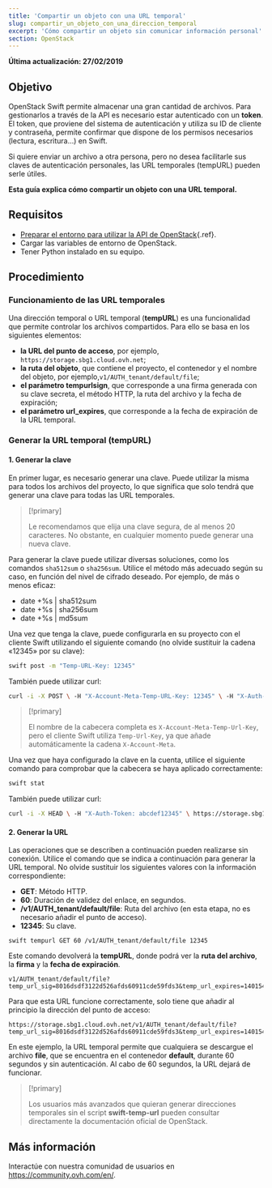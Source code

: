 ```yaml
---
title: 'Compartir un objeto con una URL temporal'
slug: compartir_un_objeto_con_una_direccion_temporal
excerpt: 'Cómo compartir un objeto sin comunicar información personal'
section: OpenStack
---
```


**Última actualización: 27/02/2019**

## Objetivo 

OpenStack Swift permite almacenar una gran cantidad de archivos. Para gestionarlos a través de la API es necesario estar autenticado con un **token**. El token, que proviene del sistema de autenticación y utiliza su ID de cliente y contraseña, permite confirmar que dispone de los permisos necesarios (lectura, escritura…) en Swift.

Si quiere enviar un archivo a otra persona, pero no desea facilitarle sus claves de autenticación personales, las URL temporales (tempURL) pueden serle útiles.

**Esta guía explica cómo compartir un objeto con una URL temporal.**

## Requisitos

- [Preparar el entorno para utilizar la API de OpenStack](https://docs.ovh.com/es/public-cloud/prepare_the_environment_for_using_the_openstack_api/){.ref}.
- Cargar las variables de entorno de OpenStack.
- Tener Python instalado en su equipo.

## Procedimiento

### Funcionamiento de las URL temporales

Una dirección temporal o URL temporal (**tempURL**) es una funcionalidad que permite controlar los archivos compartidos. Para ello se basa en los siguientes elementos:

- **la URL del punto de acceso**, por ejemplo, `https://storage.sbg1.cloud.ovh.net`;
- **la ruta del objeto**, que contiene el proyecto, el contenedor y el nombre del objeto, por ejemplo,`v1/AUTH_tenant/default/file`;
- **el parámetro tempurlsign**, que corresponde a una firma generada con su clave secreta, el método HTTP, la ruta del archivo y la fecha de expiración;
- **el parámetro url_expires**, que corresponde a la fecha de expiración de la URL temporal.

### Generar la URL temporal (tempURL)

#### 1. Generar la clave

En primer lugar, es necesario generar una clave. Puede utilizar la misma para todos los archivos del proyecto, lo que significa que solo tendrá que generar una clave para todas las URL temporales. 

> [!primary]
>
> Le recomendamos que elija una clave segura, de al menos 20 caracteres. No obstante, en cualquier momento puede generar una nueva clave.
> 

Para generar la clave puede utilizar diversas soluciones, como los comandos `sha512sum` o `sha256sum`. Utilice el método más adecuado según su caso, en función del nivel de cifrado deseado. Por ejemplo, de más o menos eficaz:

- date +%s | sha512sum
- date +%s | sha256sum
- date +%s | md5sum 

Una vez que tenga la clave, puede configurarla en su proyecto con el cliente Swift utilizando el siguiente comando (no olvide sustituir la cadena «12345» por su clave):

```bash
swift post -m "Temp-URL-Key: 12345"
```

También puede utilizar curl:

```bash
curl -i -X POST \ -H "X-Account-Meta-Temp-URL-Key: 12345" \ -H "X-Auth-Token: abcdef12345" \ https://storage.sbg1.cloud.ovh.net/v1/AUTH_ProjectID
```

> [!primary]
>
> El nombre de la cabecera completa es `X-Account-Meta-Temp-Url-Key`, pero el cliente Swift utiliza `Temp-Url-Key`, ya que añade automáticamente la cadena `X-Account-Meta`.
> 

Una vez que haya configurado la clave en la cuenta, utilice el siguiente comando para comprobar que la cabecera se haya aplicado correctamente:

```bash
swift stat
```

También puede utilizar curl:

```bash
curl -i -X HEAD \ -H "X-Auth-Token: abcdef12345" \ https://storage.sbg1.cloud.ovh.net/v1/AUTH_ProjectID
```

#### 2. Generar la URL

Las operaciones que se describen a continuación pueden realizarse sin conexión. Utilice el comando que se indica a continuación para generar la URL temporal. No olvide sustituir los siguientes valores con la información correspondiente:



- **GET**: Método HTTP.
- **60**: Duración de validez del enlace, en segundos.
- **/v1/AUTH_tenant/default/file**: Ruta del archivo (en esta etapa, no es necesario añadir el punto de acceso).
- **12345**: Su clave.

```
swift tempurl GET 60 /v1/AUTH_tenant/default/file 12345
```

Este comando devolverá la **tempURL**, donde podrá ver la **ruta del archivo**, la **firma** y la **fecha de expiración**.

```
v1/AUTH_tenant/default/file?temp_url_sig=8016dsdf3122d526afds60911cde59fds3&temp_url_expires=1401548543
```

Para que esta URL funcione correctamente, solo tiene que añadir al principio la dirección del punto de acceso:

```
https://storage.sbg1.cloud.ovh.net/v1/AUTH_tenant/default/file?temp_url_sig=8016dsdf3122d526afds60911cde59fds3&temp_url_expires=1401548543
```

En este ejemplo, la URL temporal permite que cualquiera se descargue el archivo **file**, que se encuentra en el contenedor **default**, durante 60 segundos y sin autenticación. Al cabo de 60 segundos, la URL dejará de funcionar.

> [!primary]
>
> Los usuarios más avanzados que quieran generar direcciones temporales sin el script **swift-temp-url** pueden consultar directamente la documentación oficial de OpenStack.

## Más información

Interactúe con nuestra comunidad de usuarios en <https://community.ovh.com/en/>.